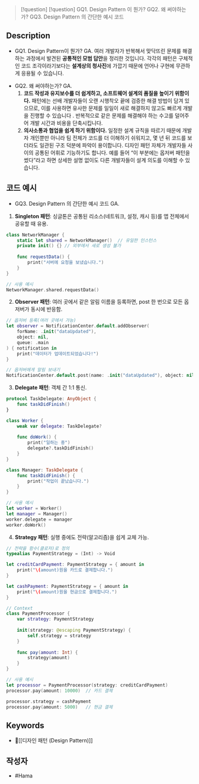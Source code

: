 >[!question]
>[!question]
>GQ1. Design Pattern 이 뭔가?
>GQ2. 왜 써야하는가?
>GQ3. Design Pattern 의 간단한 예시 코드

## Description
- GQ1. Design Pattern이 뭔가?
	GA. 여러 개발자가 반복해서 맞닥뜨린 문제를 해결하는 과정에서 발견된 **공통적인 모범 답안**을 정리한 것입니다. 각각의 패턴은 구체적인 코드 조각이라기보다는 **설계상의 청사진**에 가깝기 때문에 언어나 구현에 무관하게 응용될 수 있습니다.

* GQ2. 왜 써야하는가?
	GA.
	1. **코드 작성과 유지보수를 더 쉽게하고, 소프트웨어 설계의 품질을 높이기 위함이다.**
		패턴에는 선배 개발자들이 오랜 시행착오 끝에 검증한 해결 방법이 담겨 있으므로, 이를 사용하면 유사한 문제를 일일이 새로 해결하지 않고도 빠르게 개발을 진행할 수 있습니다 . 반복적으로 같은 문제를 해결해야 하는 수고를 덜어주어 개발 시간과 비용을 단축시킵니다.
	2. **의사소통과 협업을 쉽게 하기 위함이다.**
		일정한 설계 규칙을 따르기 때문에 개발자 개인뿐만 아니라 팀 전체가 코드를 더 이해하기 쉬워지고, 몇 년 뒤 코드를 보더라도 일관된 구조 덕분에 파악이 용이합니다. 디자인 패턴 자체가 개발자들 사이의 공통된 어휘로 기능하기도 합니다. 예를 들어 “이 부분에는 옵저버 패턴을 썼다”라고 하면 상세한 설명 없이도 다른 개발자들이 설계 의도를 이해할 수 있습니다.

## 코드 예시
+ GQ3. Design Pattern 의 간단한 예시 코드
	GA.
1. **Singleton 패턴**:
 싱글톤은 공통된 리소스(네트워크, 설정, 캐시 등)를 앱 전체에서 공유할 때 유용.
```swift
class NetworkManager {
    static let shared = NetworkManager()  // 유일한 인스턴스
    private init() {} // 외부에서 새로 생성 불가
    
    func requestData() {
        print("서버에 요청을 보냈습니다.")
    }
}

// 사용 예시
NetworkManager.shared.requestData()
```

2. **Observer 패턴**:
여러 곳에서 같은 알림 이름을 등록하면, post 한 번으로 모든 옵저버가 동시에 반응함.
```swift
// 옵저버 등록(여러 곳에서 가능)
let observer = NotificationCenter.default.addObserver(
    forName: .init("dataUpdated"),
    object: nil,
    queue: .main
) { notification in
    print("데이터가 업데이트되었습니다!")
}

// 옵저버에게 알림 보내기
NotificationCenter.default.post(name: .init("dataUpdated"), object: nil)
```

3. **Delegate 패턴**:
객체 간 1:1 통신.
```swift
protocol TaskDelegate: AnyObject {
    func taskDidFinish()
}

class Worker {
    weak var delegate: TaskDelegate?
    
    func doWork() {
        print("일하는 중")
        delegate?.taskDidFinish()
    }
}

class Manager: TaskDelegate {
    func taskDidFinish() {
        print("작업이 끝났습니다.")
    }
}

// 사용 예시
let worker = Worker()
let manager = Manager()
worker.delegate = manager
worker.doWork()
```

4. **Strategy 패턴**:
실행 중에도 전략(알고리즘)을 쉽게 교체 가능.
```swift
// 전략을 함수(클로저)로 정의
typealias PaymentStrategy = (Int) -> Void

let creditCardPayment: PaymentStrategy = { amount in
    print("\(amount)원을 카드로 결제합니다.")
}

let cashPayment: PaymentStrategy = { amount in
    print("\(amount)원을 현금으로 결제합니다.")
}

// Context
class PaymentProcessor {
    var strategy: PaymentStrategy
    
    init(strategy: @escaping PaymentStrategy) {
        self.strategy = strategy
    }
    
    func pay(amount: Int) {
        strategy(amount)
    }
}

// 사용 예시
let processor = PaymentProcessor(strategy: creditCardPayment)
processor.pay(amount: 10000)  // 카드 결제

processor.strategy = cashPayment
processor.pay(amount: 5000)   // 현금 결제
```
## Keywords
+ [[디자인 패턴 (Design Pattern)]]

## 작성자
- #Hama 